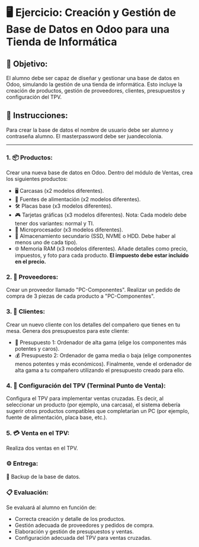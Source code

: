 # 🖥️ Ejercicio: Creación y Gestión de Base de Datos en Odoo para una Tienda de Informática
## 🎯 Objetivo:
El alumno debe ser capaz de diseñar y gestionar una base de datos en Odoo, simulando la gestión de una tienda de informática. Esto incluye la creación de productos, gestión de proveedores, clientes, presupuestos y configuración del TPV.

## 📝 Instrucciones:

Para crear la base de datos el nombre de usuario debe ser alumno y contraseña alumno. El masterpassword debe ser juandecolonia.

--- 

### 1. 📦 Productos:
Crear una nueva base de datos en Odoo.
Dentro del módulo de Ventas, crea los siguientes productos:
- 🖥️ Carcasas (x2 modelos diferentes).
- 🔌 Fuentes de alimentación (x2 modelos diferentes).
- 🛠️ Placas base (x3 modelos diferentes).
- 🎮 Tarjetas gráficas (x3 modelos diferentes).
Nota: Cada modelo debe tener dos variantes: normal y TI.
- 🧠 Microprocesador (x3 modelos diferentes).
- 💾 Almacenamiento secundario (SSD, NVME o HDD. Debe haber al menos uno de cada tipo).
- 🌐 Memoria RAM (x3 modelos diferentes).
Añade detalles como precio, impuestos, y foto para cada producto.
**El impuesto debe estar incluido en el precio.**

### 2. 🤝 Proveedores:
Crear un proveedor llamado "PC-Componentes".
Realizar un pedido de compra de 3 piezas de cada producto a "PC-Componentes".

### 3. 👥 Clientes:
Crear un nuevo cliente con los detalles del compañero que tienes en tu mesa.
Genera dos presupuestos para este cliente:
- 💸 Presupuesto 1: Ordenador de alta gama (elige los componentes más potentes y caros).
- 💰 Presupuesto 2: Ordenador de gama media o baja (elige componentes menos potentes y más económicos).
Finalmente, vende el ordenador de alta gama a tu compañero utilizando el presupuesto creado para ello.

### 4. 🏧 Configuración del TPV (Terminal Punto de Venta):
Configura el TPV para implementar ventas cruzadas. Es decir, al seleccionar un producto (por ejemplo, una carcasa), el sistema debería sugerir otros productos compatibles que completarían un PC (por ejemplo, fuente de alimentación, placa base, etc.).

### 5. 💳 Venta en el TPV:
Realiza dos ventas en el TPV.

### ⚙️ Entrega:
🔐 Backup de la base de datos.

### 📋 Evaluación:
Se evaluará al alumno en función de:

- Correcta creación y detalle de los productos.
- Gestión adecuada de proveedores y pedidos de compra.
- Elaboración y gestión de presupuestos y ventas.
- Configuración adecuada del TPV para ventas cruzadas.
